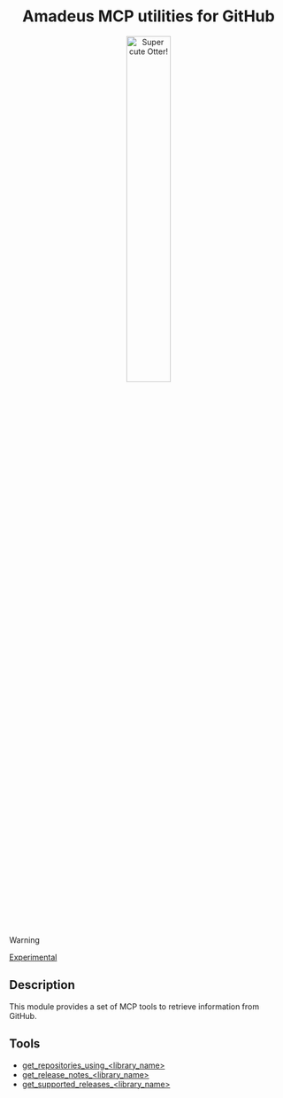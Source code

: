 <h1 align="center">Amadeus MCP utilities for GitHub</h1>
<p align="center">
  <img src="https://raw.githubusercontent.com/AmadeusITGroup/otter/main/assets/logo/otter.png" alt="Super cute Otter!" width="40%"/>
</p>

<br />
<br />

> [!WARNING]
> [Experimental](https://github.com/AmadeusITGroup/otter/blob/main/README.md#experimental)

## Description

This module provides a set of MCP tools to retrieve information from GitHub.

## Tools

- [get_repositories_using_<library_name>](https://github.com/AmadeusITGroup/otter/blob/main/packages/@ama-mcp/github/src/find-repositories-using-library/README.md)
- [get_release_notes_<library_name>](https://github.com/AmadeusITGroup/otter/blob/main/packages/@ama-mcp/github/src/release-notes/README.md)
- [get_supported_releases_<library_name>](https://github.com/AmadeusITGroup/otter/blob/main/packages/@ama-mcp/github/src/supported-releases/README.md)
